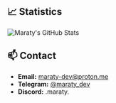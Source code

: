 ## 📈 Statistics

![Maraty's GitHub Stats](https://github-readme-stats.vercel.app/api?username=maraty&show_icons=true&theme=dark)

## 📫 Contact

- **Email:** maraty-dev@proton.me
- **Telegram:** [@maraty_dev](https://t.me/maraty_dev)
- **Discord:** .maraty.
